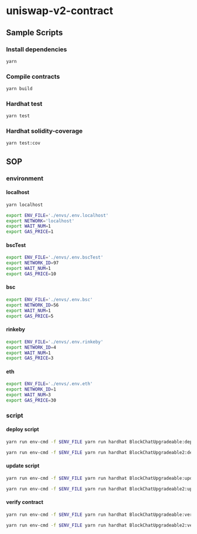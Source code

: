 # uniswap-v2-contract

## Sample Scripts
### Install dependencies
```bash
yarn
```

### Compile contracts
```bash
yarn build
```

### Hardhat test
```bash
yarn test 
```

### Hardhat solidity-coverage
```bash
yarn test:cov
```

## SOP
### environment
#### localhost 
``` bash
yarn localhost

export ENV_FILE='./envs/.env.localhost'
export NETWORK='localhost'
export WAIT_NUM=1
export GAS_PRICE=1
```

#### bscTest
``` bash
export ENV_FILE='./envs/.env.bscTest'
export NETWORK_ID=97
export WAIT_NUM=1
export GAS_PRICE=10
```

#### bsc
``` bash
export ENV_FILE='./envs/.env.bsc'
export NETWORK_ID=56
export WAIT_NUM=1
export GAS_PRICE=5
```

#### rinkeby
``` bash
export ENV_FILE='./envs/.env.rinkeby'
export NETWORK_ID=4
export WAIT_NUM=1
export GAS_PRICE=3
```

#### eth
``` bash
export ENV_FILE='./envs/.env.eth'
export NETWORK_ID=1
export WAIT_NUM=3
export GAS_PRICE=30
```

### script

#### deploy script
```bash
yarn run env-cmd -f $ENV_FILE yarn run hardhat BlockChatUpgradeable:deploy --gas-price $GAS_PRICE --wait-num $WAIT_NUM --network $NETWORK_ID

yarn run env-cmd -f $ENV_FILE yarn run hardhat BlockChatUpgradeable2:deploy --gas-price $GAS_PRICE --wait-num $WAIT_NUM --network $NETWORK_ID
```

#### update script
```bash
yarn run env-cmd -f $ENV_FILE yarn run hardhat BlockChatUpgradeable:update --gas-price $GAS_PRICE --wait-num $WAIT_NUM --network $NETWORK_ID

yarn run env-cmd -f $ENV_FILE yarn run hardhat BlockChatUpgradeable2:update --gas-price $GAS_PRICE --wait-num $WAIT_NUM --network $NETWORK_ID
```

#### verify contract
```bash
yarn run env-cmd -f $ENV_FILE yarn run hardhat BlockChatUpgradeable:verify --network $NETWORK_ID

yarn run env-cmd -f $ENV_FILE yarn run hardhat BlockChatUpgradeable2:verify --network $NETWORK_ID
```